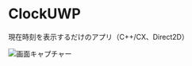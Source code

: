 # ClockUWP
現在時刻を表示するだけのアプリ（C++/CX、Direct2D）

![画面キャプチャー](https://github.com/kenjinote/ClockUWP/wiki/preview.png "画面キャプチャー")
